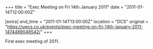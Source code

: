 +++
title = "Exec Meeting on Fri 14th January 2011"
date = "2011-01-14T12:00:00Z"

[extra]
end_time = "2011-01-14T13:00:00Z"
location = "DCS"
original = "https://uwcs.co.uk/events/exec-meeting-on-fri-14th-january-2011-1474489046542/"
+++

First exec meeting of 2011.

